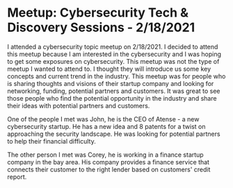 # Meetup: Cybersecurity Tech & Discovery Sessions - 2/18/2021

I attended a cybersecurity topic meetup on 2/18/2021. I decided to attend this meetup because I am interested in the cybersecurity and I was hoping to get some exposures on cybersecurity. This meetup was not the type of meetup I wanted to attend to. I thought they will introduce us some key concepts and current trend in the industry. This meetup was for people who is sharing thoughts and visions of their startup company and looking for networking, funding, potential partners and customers. It was great to see those people who find the potential opportunity in the industry and share their ideas with potential partners and customers.   

One of the people I met was John, he is the CEO of Atense - a new cybersecurity startup. He has a new idea and 8 patents for a twist on approaching the security landscape. He was looking for potential partners to help their financial difficulty.   

The other person I met was Corey, he is working in a finance startup company in the bay area. His company provides a finance service that connects their customer to the right lender based on customers' credit report.  


